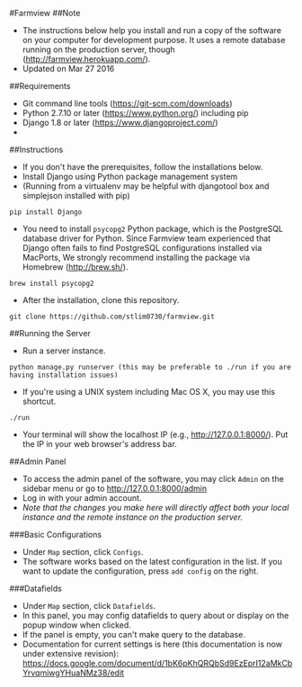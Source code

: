 #Farmview
##Note
- The instructions below help you install and run a copy of the software on your computer for development purpose. It uses a remote database running on the production server, though (http://farmview.herokuapp.com/).
- Updated on Mar 27 2016

##Requirements
- Git command line tools (https://git-scm.com/downloads)
- Python 2.7.10 or later (https://www.python.org/) including pip
- Django 1.8 or later (https://www.djangoproject.com/)
- 
##Instructions
- If you don't have the prerequisites, follow the installations below.
- Install Django using Python package management system
- (Running from a virtualenv may be helpful with djangotool box and simplejson installed with pip)
```
pip install Django
```
- You need to install `psycopg2` Python package, which is the PostgreSQL database driver for Python. Since Farmview team experienced that Django often fails to find PostgreSQL configurations installed via MacPorts, We strongly recommend installing the package via Homebrew (http://brew.sh/).
```
brew install psycopg2
```
- After the installation, clone this repository.
```
git clone https://github.com/stlim0730/farmview.git
```

##Running the Server
- Run a server instance.
```
python manage.py runserver (this may be preferable to ./run if you are having installation issues)
```
- If you're using a UNIX system including Mac OS X, you may use this shortcut.
```
./run
```
- Your terminal will show the localhost IP (e.g., http://127.0.0.1:8000/). Put the IP in your web browser's address bar.

##Admin Panel
- To access the admin panel of the software, you may click `Admin` on the sidebar menu or go to http://127.0.0.1:8000/admin
- Log in with your admin account.
- *Note that the changes you make here will directly affect both your local instance and the remote instance on the production server.*

###Basic Configurations
- Under `Map` section, click `Configs`.
- The software works based on the latest configuration in the list. If you want to update the configuration, press `add config` on the right.

###Datafields
- Under `Map` section, click `Datafields`.
- In this panel, you may config datafields to query about or display on the popup window when clicked.
- If the panel is empty, you can't make query to the database.
- Documentation for current settings is here (this documentation is now under extensive revision): https://docs.google.com/document/d/1bK6pKhQRQbSd9EzEprI12aMkCbYrvqmiwgYHuaNMz38/edit

